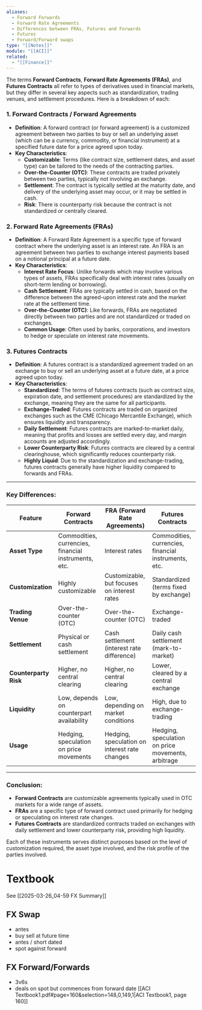 ```yaml
---
aliases:
  - Forward Forwards
  - Forward Rate Agreements
  - Differences between FRAs, Futures and Forwards
  - Futures
  - Forward/Forward swaps
type: "[[Notes]]"
module: "[[ACI]]"
related:
  - "[[Finance]]"
---
```

The terms **Forward Contracts**, **Forward Rate Agreements (FRAs)**, and **Futures Contracts** all refer to types of derivatives used in financial markets, but they differ in several key aspects such as standardization, trading venues, and settlement procedures. Here is a breakdown of each:

### 1. **Forward Contracts / Forward Agreements**

- **Definition**: A forward contract (or forward agreement) is a customized agreement between two parties to buy or sell an underlying asset (which can be a currency, commodity, or financial instrument) at a specified future date for a price agreed upon today.
- **Key Characteristics**:
    - **Customizable**: Terms (like contract size, settlement dates, and asset type) can be tailored to the needs of the contracting parties.
    - **Over-the-Counter (OTC)**: These contracts are traded privately between two parties, typically not involving an exchange.
    - **Settlement**: The contract is typically settled at the maturity date, and delivery of the underlying asset may occur, or it may be settled in cash.
    - **Risk**: There is counterparty risk because the contract is not standardized or centrally cleared.

### 2. **Forward Rate Agreements (FRAs)**

- **Definition**: A Forward Rate Agreement is a specific type of forward contract where the underlying asset is an interest rate. An FRA is an agreement between two parties to exchange interest payments based on a notional principal at a future date.
- **Key Characteristics**:
    - **Interest Rate Focus**: Unlike forwards which may involve various types of assets, FRAs specifically deal with interest rates (usually on short-term lending or borrowing).
    - **Cash Settlement**: FRAs are typically settled in cash, based on the difference between the agreed-upon interest rate and the market rate at the settlement time.
    - **Over-the-Counter (OTC)**: Like forwards, FRAs are negotiated directly between two parties and are not standardized or traded on exchanges.
    - **Common Usage**: Often used by banks, corporations, and investors to hedge or speculate on interest rate movements.

### 3. **Futures Contracts**

- **Definition**: A futures contract is a standardized agreement traded on an exchange to buy or sell an underlying asset at a future date, at a price agreed upon today.
- **Key Characteristics**:
    - **Standardized**: The terms of futures contracts (such as contract size, expiration date, and settlement procedures) are standardized by the exchange, meaning they are the same for all participants.
    - **Exchange-Traded**: Futures contracts are traded on organized exchanges such as the CME (Chicago Mercantile Exchange), which ensures liquidity and transparency.
    - **Daily Settlement**: Futures contracts are marked-to-market daily, meaning that profits and losses are settled every day, and margin accounts are adjusted accordingly.
    - **Lower Counterparty Risk**: Futures contracts are cleared by a central clearinghouse, which significantly reduces counterparty risk.
    - **Highly Liquid**: Due to the standardization and exchange-trading, futures contracts generally have higher liquidity compared to forwards and FRAs.

---

### **Key Differences**:

|**Feature**|**Forward Contracts**|**FRA (Forward Rate Agreements)**|**Futures Contracts**|
|---|---|---|---|
|**Asset Type**|Commodities, currencies, financial instruments, etc.|Interest rates|Commodities, currencies, financial instruments, etc.|
|**Customization**|Highly customizable|Customizable, but focuses on interest rates|Standardized (terms fixed by exchange)|
|**Trading Venue**|Over-the-counter (OTC)|Over-the-counter (OTC)|Exchange-traded|
|**Settlement**|Physical or cash settlement|Cash settlement (interest rate difference)|Daily cash settlement (mark-to-market)|
|**Counterparty Risk**|Higher, no central clearing|Higher, no central clearing|Lower, cleared by a central exchange|
|**Liquidity**|Low, depends on counterpart availability|Low, depending on market conditions|High, due to exchange-trading|
|**Usage**|Hedging, speculation on price movements|Hedging, speculation on interest rate changes|Hedging, speculation on price movements, arbitrage|

---

### Conclusion:

- **Forward Contracts** are customizable agreements typically used in OTC markets for a wide range of assets.
- **FRAs** are a specific type of forward contract used primarily for hedging or speculating on interest rate changes.
- **Futures Contracts** are standardized contracts traded on exchanges with daily settlement and lower counterparty risk, providing high liquidity.

Each of these instruments serves distinct purposes based on the level of customization required, the asset type involved, and the risk profile of the parties involved.

# Textbook
See [[2025-03-26_04-59 FX Summary]]
## FX Swap
- antes
- buy sell at future time
- antes / short dated
- spot against forward



## FX Forward/Forwards
- 3v6s
- deals on spot but commences from forward date
[[ACI Textbook1.pdf#page=160&selection=148,0,149,1|ACI Textbook1, page 160]]

